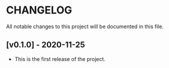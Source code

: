 # CHANGELOG

All notable changes to this project will be documented in this file.

## [v0.1.0] - 2020-11-25

- This is the first release of the project.
